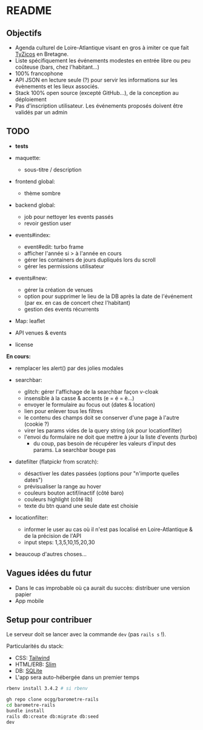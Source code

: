 # README

## Objectifs

- Agenda culturel de Loire-Atlantique visant en gros à imiter ce que fait [TyZicos](https://www.tyzicos.com/) en Bretagne.
- Liste spécifiquement les événements modestes en entrée libre ou peu coûteuse (bars, chez l'habitant...)
- 100% francophone
- API JSON en lecture seule (?) pour servir les informations sur les évènements et les lieux associés.
- Stack 100% open source (excepté GitHub...), de la conception au déploiement
- Pas d'inscription utilisateur. Les événements proposés doivent être validés par un admin

## TODO

- **tests**

- maquette:
  - sous-titre / description

- frontend global:
  - thème sombre

- backend global:
  - job pour nettoyer les events passés
  - revoir gestion user

- events#index:
  - event#edit: turbo frame
  - afficher l'année si > à l'année en cours
  - gérer les containers de jours dupliqués lors du scroll
  - gérer les permissions utilisateur

- events#new:
  - gérer la création de venues
  - option pour supprimer le lieu de la DB après la date de l'événement (par ex. en cas de concert chez l'habitant)
  - gestion des events récurrents

- Map: leaflet

- API venues & events

- license

**En cours:**

- remplacer les alert() par des jolies modales

- searchbar:
  - glitch: gérer l'affichage de la searchbar façon v-cloak
  - insensible à la casse & accents (e = é = è...)
  - envoyer le formulaire au focus out (dates & location)
  - lien pour enlever tous les filtres
  - le contenu des champs doit se conserver d'une page à l'autre (cookie ?)
  - virer les params vides de la query string (ok pour locationfilter)
  - l'envoi du formulaire ne doit que mettre à jour la liste d'events (turbo)
    - du coup, pas besoin de récupérer les valeurs d'input des params. La searchbar bouge pas

- datefilter (flatpickr from scratch):
  - désactiver les dates passées (options pour "n'importe quelles dates")
  - prévisualiser la range au hover
  - couleurs bouton actif/inactif (côté baro)
  - couleurs highlight (côté lib)
  - texte du btn quand une seule date est choisie

- locationfilter:
  - informer le user au cas où il n'est pas localisé en Loire-Atlantique & de la précision de l'API
  - input steps: 1,3,5,10,15,20,30

- beaucoup d'autres choses...

## Vagues idées du futur

- Dans le cas improbable où ça aurait du succès: distribuer une version papier
- App mobile

## Setup pour contribuer

Le serveur doit se lancer avec la commande `dev` (pas `rails s` !).

Particularités du stack:

- CSS: [Tailwind](https://tailwindcss.com/)
- HTML/ERB: [Slim](https://github.com/slim-template/slim)
- DB: [SQLite](https://www.sqlite.org/)
- L'app sera auto-hébergée dans un premier temps

```bash
rbenv install 3.4.2 # si rbenv

gh repo clone ocgg/barometre-rails
cd barometre-rails
bundle install
rails db:create db:migrate db:seed
dev
```
